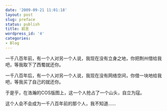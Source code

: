 ```yaml
---
date: '2009-09-21 11:01:18'
layout: post
slug: preface
status: publish
title: 前言
wordpress_id: '4'
categories:
- Blog
---
```


一千八百年前，有一个人对另一个人说，我现在没有立身之地，你把荆州借给我吧，等我取下了西蜀就还你。

一千八百年后，有一个人对另一个人说，我现在没有网络空间，你借一块地给我吧，等我买了自己的就还你。

于是乎，在浩瀚的COS版图上，这一个人抢占了一个山头，自立为寇。

这个人会不会成为一千八百年前的那个人，我不知道……
